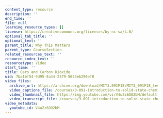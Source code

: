 ```yaml
---
content_type: resource
description: ''
end_time: ''
file: null
learning_resource_types: []
license: https://creativecommons.org/licenses/by-nc-sa/4.0/
optional_tab_title: ''
optional_text: ''
parent_title: Why This Matters
parent_type: CourseSection
related_resources_text: ''
resource_index_text: ''
resourcetype: Video
start_time: ''
title: Cars and Carbon Dioxide
uid: 7ba1bf54-9d95-8a44-2379-5624eb296ef0
video_files:
  archive_url: https://archive.org/download/MIT3.091F18/MIT3_091F18_lec09_wtm_300k.mp4
  video_captions_file: /courses/3-091-introduction-to-solid-state-chemistry-fall-2018/V4uZz6OO2bM_captions.webvtt
  video_thumbnail_file: https://img.youtube.com/vi/V4uZz6OO2bM/default.jpg
  video_transcript_file: /courses/3-091-introduction-to-solid-state-chemistry-fall-2018/d3fa03d3e3c5e230acf28323eebe6e40_Ht_6qEzMjh4.pdf
video_metadata:
  youtube_id: V4uZz6OO2bM
---
```

